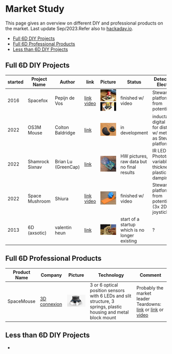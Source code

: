 
# Market Study

This page gives an overview on different DIY and professional products on the market. Last update Sep/2023.Refer also to [hackaday.io](https://hackaday.io/pages/1354157).
- [Full 6D DIY Projects](#full-6d-diy-projectsfull_6d_diy_projects)
- [Full 6D Professional Products](#full-6d-professional-products)
- [Less than 6D DIY Projects](#less-than-6d-diy-projects)


## Full 6D DIY Projects
| started | Project Name	| Author | link | Picture | Status | Detection and Electronics |	Mechanics |
| --- | ------------  |  ------ | --- | --- | --- | --- | --- |
| 2016 | Spacefox | Pepijn de Vos | [link](https://github.com/pepijndevos/spacefox) <br> [video](https://www.youtube.com/watch?v=rLTWWPftyac) | ![Spacefox V1](images/spacefox_v1.png) <br> ![Spacefox V2](images/spacefox_v2.jpg) | finished w/ video |Stewart platform made from potentiometers | 3D prints & cuts from triplex |
| 2022 | OS3M Mouse	| Colton Baldridge | [link](https://hackaday.io/project/187172-os3m-mouse) | ![OS3M Mouse](images/OS3M_Mouse.png) | in development | inductance to digital sensors for distance to w/ metal object as Stewart platform | 3D print (included printed spring mechanism) |
| 2022 | Shamrock Sixnav	| Brian Lu <br> (GreenCap)	| [link](https://www.electromaker.io/project/view/shamrock-sixnav-low-cost-compatible-6dof-space-mouse) | ![Shamrock Sixnav](images/Sixnav.png) | HW pictures, raw data but no final results | IR LED + Phototransistor, variable thickness plastics (IR damping) | 3D printing + Springs|
| 2022 | Space Mushroom	| Shiura | [link](https://www.instructables.com/Space-Mushroom-Full-6-DOFs-Controller-for-CAD-Appl/) <br> [video](https://www.youtube.com/watch?v=Vs6Xte4gOxk) | ![Space Muishroom](images/Space_Mushroom.png) | finished w/ video |Stewart platform made from potentiometers (3x 2D analog joysticks) | 3D printed |
|2013 | 6D (axsotic) | valentin heun | [link](http://valentinheun.com/portfolio/6d/) | ![6D axsotic](images/6D_axsotic.png) |  start of a startup which is no longer existing  | ? | 3D printed ? |

	

## Full 6D Professional Products

| Product Name	| Company | Picture | Technology | Comment |
| ------------  |  ------ | --- | --- | --- |
| SpaceMouse | [3D connexion](https://3dconnexion.com/de/) | ![Space Mouse](images/Space_Mouse.png) | 3 or 6 optical position sensors with 6 LEDs and slit structure, 3 springs, plastic housing and metal block mount | Probably the market leader <br> Teardowns: [link](https://www.alvarez-engineer.com/2022/03/20/spacenavigator-teardown/) or [link](https://www.fictiv.com/teardowns/spacenavigator-3d-mouse-teardown) or [video](https://www.youtube.com/watch?v=1R7NCH_1UDI)

## Less than 6D DIY Projects

- 

